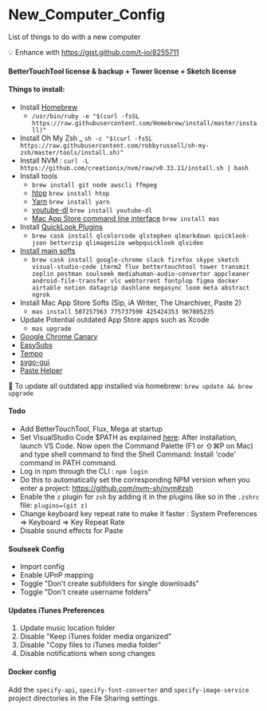 # New_Computer_Config
List of things to do with a new computer

💡 Enhance with https://gist.github.com/t-io/8255711

#### BetterTouchTool license & backup + Tower license + Sketch license

#### Things to install:
- Install [Homebrew](http://brew.sh/)
	- `/usr/bin/ruby -e "$(curl -fsSL https://raw.githubusercontent.com/Homebrew/install/master/install)"`
- Install Oh My Zsh
	_ `sh -c "$(curl -fsSL https://raw.githubusercontent.com/robbyrussell/oh-my-zsh/master/tools/install.sh)"`
- Install NVM : `curl -L https://github.com/creationix/nvm/raw/v0.33.11/install.sh | bash`
- Install tools
	- `brew install git node awscli ffmpeg`
	- [htop](https://hisham.hm/htop/) `brew install htop`
	- [Yarn](https://yarnpkg.com/en/) `brew install yarn`
	- [youtube-dl](https://rg3.github.io/youtube-dl/) `brew install youtube-dl`
	- [Mac App Store command line interface](https://github.com/mas-cli/mas) `brew install mas`
- Install [QuickLook Plugins](https://github.com/sindresorhus/quick-look-plugins)
	- `brew cask install qlcolorcode qlstephen qlmarkdown quicklook-json betterzip qlimagesize webpquicklook qlvideo`
- [Install main softs](https://caskroom.github.io/search)
	- `brew cask install google-chrome slack firefox skype sketch visual-studio-code iterm2 flux bettertouchtool tower transmit zeplin postman soulseek mediahuman-audio-converter appcleaner android-file-transfer vlc webtorrent fontplop figma docker airtable notion datagrip dashlane megasync loom meta abstract ngrok`
- Install Mac App Store Softs (Sip, iA Writer, The Unarchiver, Paste 2)
	- `mas install 507257563 775737590 425424353 967805235`
- Update Potential outdated App Store apps such as Xcode
	- `mas upgrade`
- [Google Chrome Canary](https://www.google.fr/chrome/browser/canary.html)
- [EasySubs](https://tucci.me/projects/easysubs/)
- [Tempo](https://www.yourtempo.co/)
- [svgo-gui](http://goo.gl/0Qu9B)
- [Paste Helper](https://pasteapp.me/helper/)

📝 To update all outdated app installed via homebrew: `brew update && brew upgrade`

#### Todo
- Add BetterTouchTool, Flux, Mega at startup
- Set VisualStudio Code $PATH as explained [here](https://stackoverflow.com/a/29971430/3906770):
After installation, launch VS Code. Now open the Command Palette (F1 or ⇧⌘P on Mac) and type shell command to find the Shell Command: Install 'code' command in PATH command.
- Log in npm through the CLI : `npm login`
- Do this to automatically set the corresponding NPM version when you enter a project: https://github.com/nvm-sh/nvm#zsh
- Enable the `z` plugin for `zsh` by adding it in the plugins like so in the `.zshrc` file: `plugins=(git z)`
- Change keyboard key repeat rate to make it faster : System Preferences => Keyboard => Key Repeat Rate
- Disable sound effects for Paste

#### Soulseek Config
- Import config
- Enable UPnP mapping
- Toggle "Don't create subfolders for single downloads"
- Toggle "Don't create username folders"

#### Updates iTunes Preferences
1) Update music location folder
2) Disable "Keep iTunes folder media organized"
3) Disable "Copy files to iTunes media folder"
4) Disable notifications when song changes

#### Docker config
Add the `specify-api`, `specify-font-converter` and `specify-image-service` project directories in the File Sharing settings.
